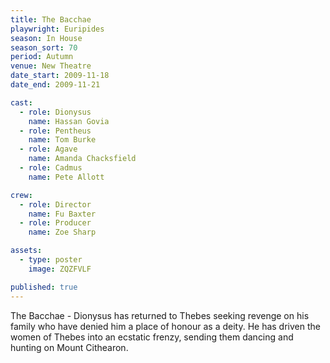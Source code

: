 ```yaml
---
title: The Bacchae
playwright: Euripides
season: In House
season_sort: 70
period: Autumn
venue: New Theatre
date_start: 2009-11-18
date_end: 2009-11-21

cast:
  - role: Dionysus
    name: Hassan Govia
  - role: Pentheus
    name: Tom Burke
  - role: Agave
    name: Amanda Chacksfield
  - role: Cadmus
    name: Pete Allott

crew:
  - role: Director
    name: Fu Baxter
  - role: Producer
    name: Zoe Sharp

assets:
  - type: poster
    image: ZQZFVLF

published: true
---
```


The Bacchae - Dionysus has returned to Thebes seeking revenge on his family who have denied him a place of honour as a deity. He has driven the women of Thebes into an ecstatic frenzy, sending them dancing and hunting on Mount Cithearon.

